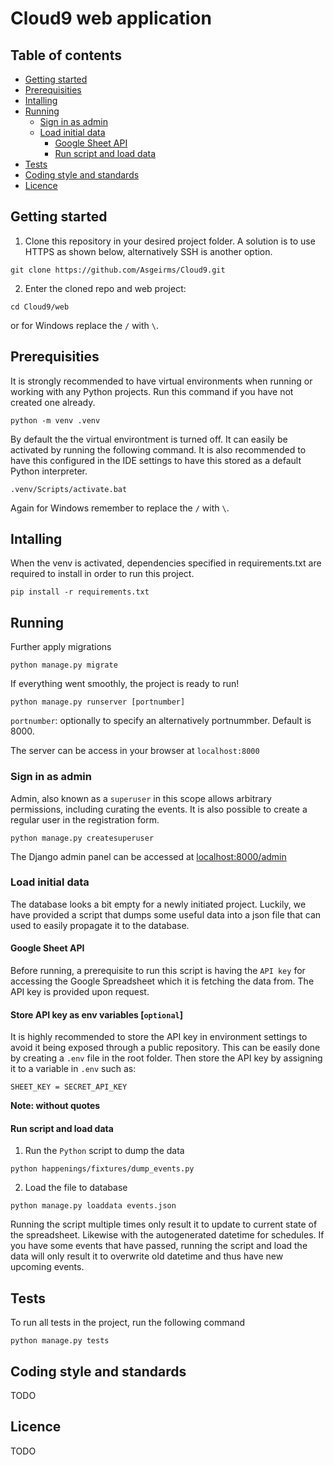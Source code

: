 # Cloud9 web application

## Table of contents
  - [Getting started](#getting-started)
  - [Prerequisities](#prerequisities)
  - [Intalling](#intalling)
  - [Running](#running)
    - [Sign in as admin](#sign-in-as-admin)
    - [Load initial data](#load-initial-data)
      - [Google Sheet API](#google-sheet-api)
      - [Run script and load data](#run-script)
  - [Tests](#tests)
  - [Coding style and standards](#coding-style-and-standards)
  - [Licence](#licence)


## Getting started 
1. Clone this repository in your desired project folder. A solution is to use HTTPS as shown below, alternatively SSH is another option.
```
git clone https://github.com/Asgeirms/Cloud9.git
```

2. Enter the cloned repo and web project:
```
cd Cloud9/web
```
or for Windows replace the `/` with `\`.


## Prerequisities
It is strongly recommended to have virtual environments when running or working with any Python projects. Run this command if you have not created one already.
```
python -m venv .venv
```

By default the the virtual environtment is turned off. It can easily be activated by running the following command. It is also recommended to have this configured in the IDE settings to have this stored as a default Python interpreter. 
```
.venv/Scripts/activate.bat
```
Again for Windows remember to replace the `/` with `\`.

## Intalling 
When the venv is activated, dependencies specified in requirements.txt are required to install in order to run this project.
```
pip install -r requirements.txt
```

## Running
Further apply migrations
```
python manage.py migrate
```

If everything went smoothly, the project is ready to run! 
```
python manage.py runserver [portnumber]
```
`portnumber`: optionally to specify an alternatively portnummber. Default is 8000.

The server can be access in your browser at `localhost:8000`

### Sign in as admin
Admin, also known as a `superuser` in this scope allows arbitrary permissions, including curating the events. It is also possible to create a regular user in the registration form.
```
python manage.py createsuperuser
```
The Django admin panel can be accessed at [localhost:8000/admin](localhost:8000/admin)

### Load initial data

The database looks a bit empty for a newly initiated project. Luckily, we have provided a script that dumps some useful data into a json file that can used to easily propagate it to the database.

#### Google Sheet API
Before running, a prerequisite to run this script is having the `API key` for accessing the Google Spreadsheet which it is fetching the data from. The API key is provided upon request. 


#### Store API key as env variables [`optional`]
It is highly recommended to store the API key in environment settings to avoid it being exposed through a public repository. This can be easily done by creating a `.env` file in the root folder. Then store the API key by assigning it to a variable in `.env` such as:
```
SHEET_KEY = SECRET_API_KEY
```
**Note: without quotes**


#### Run script and load data

1. Run the `Python` script to dump the data
```
python happenings/fixtures/dump_events.py
```
2. Load the file to database
```
python manage.py loaddata events.json
```
Running the script multiple times only result it to update to current state of the spreadsheet. Likewise with the autogenerated datetime for schedules. If you have some events that have passed, running the script and load the data will only result it to overwrite old datetime and thus have new upcoming events. 

## Tests
To run all tests in the project, run the following command
```
python manage.py tests
```

## Coding style and standards
TODO


## Licence
TODO

